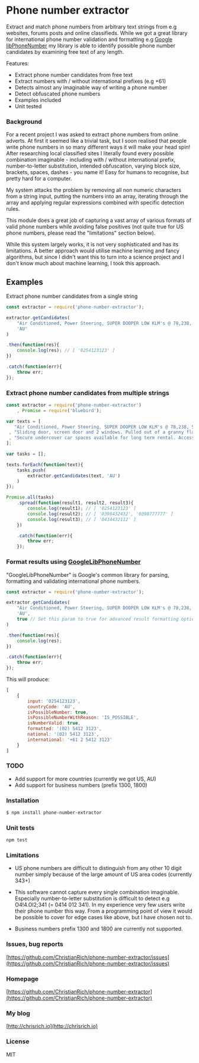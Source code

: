 # Phone number extractor

Extract and match phone numbers from arbitrary text strings from e.g websites, forums posts and online classifieds. While we got a great library for international phone number validation and formatting e.g [Google libPhoneNumber](https://github.com/googlei18n/libphonenumber) my library is able to identify possible phone number candidates by examining free text of any length.

Features:
- Extract phone number candidates from free text
- Extract numbers with / without international prefixes (e.g +61)
- Detects almost any imaginable way of writing a phone number
- Detect obfuscated phone numbers
- Examples included
- Unit tested

### Background
For a recent project I was asked to extract phone numbers from online adverts.
At first it seemed like a trivial task, but I soon realised that people write phone numbers in so many different ways it will make your head spin!
After researching local classified sites I literally found every possible combination imaginable - including with / without international prefix, number-to-letter substitution, intended obfuscation, varying block size, brackets, spaces, dashes - you name it!
Easy for humans to recognise, but pretty hard for a computer.

My system attacks the problem by removing all non numeric characters from a string input, putting the numbers into an array, iterating through the array and applying regular expressions combined with specific detection rules.

This module does a great job of capturing a vast array of various formats of valid phone numbers while avoiding false positives (not quite true for US phone numbers, please read the "limitations" section below).

While this system largely works, it is not very sophisticated and has its limitations. A better approach would utilise machine learning and fancy algorithms, but since I didn't want this to turn into a science project and I don't know much about machine learning, I took this approach.

## Examples

Extract phone number candidates from a single string
```js
const extractor = require('phone-number-extractor');

extractor.getCandidates(
    "Air Conditioned, Power Steering, SUPER DOOPER LOW KLM's @ 78,238, SET AND FORGET REGO Until June 2016!!, Power Mirrors, Tinted Windows, Central Locking, CD Mp3/AUX/USB AM/FM Stereo, Bluetooth Connectivity, Partial Leather Interior, Dual SRS Air Bags, In Cabin Roll Bar, Rear Tow Bar Accessory, EFS Lift Kit Upgrade, Side Steps,  Added Essential Upgrades: - Shovel - Farm Jack - Sand Ladder - CB Radio (Oricom) - Brand New Mud Tyres with Sunraysia Rims - Dual Front ARB LED Spot Lights (2 x 185W) - Front Bull Bar - Full Length Top Luggage Rack - Fire Extinguisher - Rear Cabin Cage - Genuine Snorkel - Fuel Cans A STEAL at This Price! What a GEM! This Is a Must See!!! Immaculate Condition Inside & Out, Nothing To Spend!!!  Enquire Today!! DO NOT MISS OUT! We offer: *5 Year Unlimited Klms Warranty Plus 24/7 Roadside Service Australia Wide (terms & conditions apply) *100% clear title includes -No Accident History (no written off) -No Encumbrance Owing (no money owing) *Trades-Ins & Test Drive Available *Extended Trading Hours: Open 7 Days A Week: -Mon-Fri 9am - 5:30 pm -Sat 9am- 5pm -Sun 10am - 4pm (after hour appointments available) *Contact Us For On 0254 123 123 + click to reveal *Website: http://www.stevesautoworld.com.au *Find Us On Facebook & Like Our Page, https://www.facebook.com/steves.autoworld",
    'AU'
)

.then(function(res){
    console.log(res); // [ '0254123123' ]
})

.catch(function(err){
    throw err;
});
```

### Extract phone number candidates from multiple strings
```js
const extractor = require('phone-number-extractor')
    , Promise = require('bluebird');

var texts = [
   "Air Conditioned, Power Steering, SUPER DOOPER LOW KLM's @ 78,238, SET AND FORGET REGO Until June 2016!!, Power Mirrors, Tinted Windows, Central Locking, CD Mp3/AUX/USB AM/FM Stereo, Bluetooth Connectivity, Partial Leather Interior, Dual SRS Air Bags, In Cabin Roll Bar, Rear Tow Bar Accessory, EFS Lift Kit Upgrade, Side Steps,  Added Essential Upgrades: - Shovel - Farm Jack - Sand Ladder - CB Radio (Oricom) - Brand New Mud Tyres with Sunraysia Rims - Dual Front ARB LED Spot Lights (2 x 185W) - Front Bull Bar - Full Length Top Luggage Rack - Fire Extinguisher - Rear Cabin Cage - Genuine Snorkel - Fuel Cans A STEAL at This Price! What a GEM! This Is a Must See!!! Immaculate Condition Inside & Out, Nothing To Spend!!!  Enquire Today!! DO NOT MISS OUT! We offer: *5 Year Unlimited Klms Warranty Plus 24/7 Roadside Service Australia Wide (terms & conditions apply) *100% clear title includes -No Accident History (no written off) -No Encumbrance Owing (no money owing) *Trades-Ins & Test Drive Available *Extended Trading Hours: Open 7 Days A Week: -Mon-Fri 9am - 5:30 pm -Sat 9am- 5pm -Sun 10am - 4pm (after hour appointments available) *Contact Us For On 0254 123 123 + click to reveal *Website: http://www.stevesautoworld.com.au *Find Us On Facebook & Like Our Page, https://www.facebook.com/steves.autoworld"
 , "Sliding door, screen door and 2 windows. Pulled out of a granny flat. $200. Pick up Kambah. 0398 432 432 or 03-98 777-777"
 , "Secure undercover car spaces available for long term rental. Access is by security fob 24⁄7. The space is in a high security complex on Campbell Street Surry Hills, a very short walk to Taylor Square, Bourke and Crown Streets. $370 per month. Call (04)34.432.112 between 9am and 5pm."
];

var tasks = [];

texts.forEach(function(text){
    tasks.push(
        extractor.getCandidates(text, 'AU')
    )
});

Promise.all(tasks)
    .spread(function(result1, result2, result3){
        console.log(result1); // [ '0254123123' ]
        console.log(result2); // [ '0398432432', '0398777777' ]
        console.log(result3); // [ '0434432112' ]
    })

    .catch(function(err){
        throw err;
    });
```

### Format results using [GoogleLibPhoneNumber](https://github.com/googlei18n/libphonenumber)
"GoogleLibPhoneNumber" is Google's common library for parsing, formatting and validating international phone numbers.

```js
const extractor = require('phone-number-extractor');

extractor.getCandidates(
    "Air Conditioned, Power Steering, SUPER DOOPER LOW KLM's @ 78,238, SET AND FORGET REGO Until June 2016!!, Power Mirrors, Tinted Windows, Central Locking, CD Mp3/AUX/USB AM/FM Stereo, Bluetooth Connectivity, Partial Leather Interior, Dual SRS Air Bags, In Cabin Roll Bar, Rear Tow Bar Accessory, EFS Lift Kit Upgrade, Side Steps,  Added Essential Upgrades: - Shovel - Farm Jack - Sand Ladder - CB Radio (Oricom) - Brand New Mud Tyres with Sunraysia Rims - Dual Front ARB LED Spot Lights (2 x 185W) - Front Bull Bar - Full Length Top Luggage Rack - Fire Extinguisher - Rear Cabin Cage - Genuine Snorkel - Fuel Cans A STEAL at This Price! What a GEM! This Is a Must See!!! Immaculate Condition Inside & Out, Nothing To Spend!!!  Enquire Today!! DO NOT MISS OUT! We offer: *5 Year Unlimited Klms Warranty Plus 24/7 Roadside Service Australia Wide (terms & conditions apply) *100% clear title includes -No Accident History (no written off) -No Encumbrance Owing (no money owing) *Trades-Ins & Test Drive Available *Extended Trading Hours: Open 7 Days A Week: -Mon-Fri 9am - 5:30 pm -Sat 9am- 5pm -Sun 10am - 4pm (after hour appointments available) *Contact Us For On 0254 123 123 + click to reveal *Website: http://www.stevesautoworld.com.au *Find Us On Facebook & Like Our Page, https://www.facebook.com/steves.autoworld",
    'AU',
    true // Set this param to true for advanced result formatting options
)

.then(function(res){
    console.log(res);
})

.catch(function(err){
    throw err;
});
```

This will produce:

```js
[
    {
        input: '0254123123',
        countryCode: 'AU',
        isPossibleNumber: true,
        isPossibleNumberWithReason: 'IS_POSSIBLE',
        isNumberValid: true,
        formatted: '(02) 5412 3123',
        national: '(02) 5412 3123',
        international: '+61 2 5412 3123'
    }
]
```

### TODO
- Add support for more countries (currently we got US, AU)
- Add support for business numbers (prefix 1300, 1800)

### Installation
```sh
$ npm install phone-number-extractor
```

### Unit tests
```sh
npm test 
```

### Limitations

- US phone numbers are difficult to distinguish from any other 10 digit number simply because of the large amount of US area codes (currently 343+)

- This software cannot capture every single combination imaginable. Especially number-to-letter substitution is difficult to detect e.g O4!4.Ol2;341 (= 0414 012 341). In my experience very few users write their phone number this way. From a programming point of view it would be possible to cover for edge cases like above, but I have chosen not to.

- Business numbers prefix 1300 and 1800 are currently not supported.

### Issues, bug reports
[https://github.com/ChristianRich/phone-number-extractor/issues](https://github.com/ChristianRich/phone-number-extractor/issues)

### Homepage
[https://github.com/ChristianRich/phone-number-extractor](https://github.com/ChristianRich/phone-number-extractor)

### My blog
[http://chrisrich.io](http://chrisrich.io)

### License
MIT
